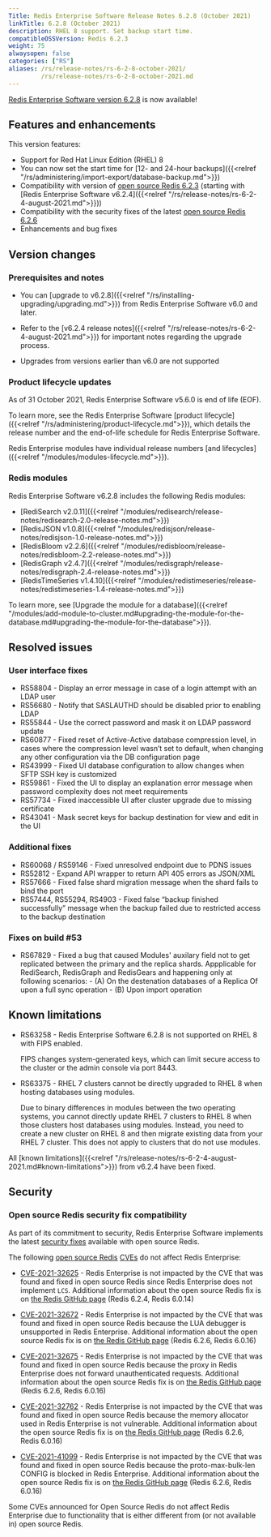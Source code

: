 ```yaml
---
Title: Redis Enterprise Software Release Notes 6.2.8 (October 2021)
linkTitle: 6.2.8 (October 2021)
description: RHEL 8 support. Set backup start time.
compatibleOSSVersion: Redis 6.2.3
weight: 75
alwaysopen: false
categories: ["RS"]
aliases: /rs/release-notes/rs-6-2-8-october-2021/
         /rs/release-notes/rs-6-2-8-october-2021.md
---
```


[Redis Enterprise Software version 6.2.8](https://redislabs.com/redis-enterprise-software/download-center/software/) is now available! 

## Features and enhancements

This version features:

- Support for Red Hat Linux Edition (RHEL) 8
- You can now set the start time for [12- and 24-hour backups]({{<relref "/rs/administering/import-export/database-backup.md">}}) 
- Compatibility with version of [open source Redis 6.2.3](https://github.com/redis/redis/releases/tag/6.2.3) (starting with [Redis Enterprise Software v6.2.4]({{<relref "/rs/release-notes/rs-6-2-4-august-2021.md">}}))
- Compatibility with the security fixes of the latest [open source Redis 6.2.6](https://github.com/redis/redis/releases/tag/6.2.6)
- Enhancements and bug fixes

## Version changes

### Prerequisites and notes

- You can [upgrade to v6.2.8]({{<relref "/rs/installing-upgrading/upgrading.md">}}) from Redis Enterprise Software v6.0 and later. 

- Refer to the [v6.2.4 release notes]({{<relref "/rs/release-notes/rs-6-2-4-august-2021.md">}}) for important notes regarding the upgrade process.

- Upgrades from versions earlier than v6.0 are not supported

### Product lifecycle updates

As of 31 October 2021, Redis Enterprise Software v5.6.0 is end of life (EOF).

To learn more, see the Redis Enterprise Software [product lifecycle]({{<relref "/rs/administering/product-lifecycle.md">}}), which details the release number and the end-of-life schedule for Redis Enterprise Software.

Redis Enterprise modules have individual release numbers [and lifecycles]({{<relref "/modules/modules-lifecycle.md">}}).

### Redis modules

Redis Enterprise Software v6.2.8 includes the following Redis modules:

- [RediSearch v2.0.11]({{<relref "/modules/redisearch/release-notes/redisearch-2.0-release-notes.md">}})
- [RedisJSON v1.0.8]({{<relref "/modules/redisjson/release-notes/redisjson-1.0-release-notes.md">}})
- [RedisBloom v2.2.6]({{<relref "/modules/redisbloom/release-notes/redisbloom-2.2-release-notes.md">}}) 
- [RedisGraph v2.4.7]({{<relref "/modules/redisgraph/release-notes/redisgraph-2.4-release-notes.md">}})
- [RedisTimeSeries v1.4.10]({{<relref "/modules/redistimeseries/release-notes/redistimeseries-1.4-release-notes.md">}})

To learn more, see [Upgrade the module for a database]({{<relref "/modules/add-module-to-cluster.md#upgrading-the-module-for-the-database.md#upgrading-the-module-for-the-database">}}).

## Resolved issues

### User interface fixes

- RS58804 - Display an error message in case of a login attempt with an LDAP user
- RS56680 - Notify that SASLAUTHD should be disabled prior to enabling LDAP 
- RS55844 - Use the correct password and mask it on LDAP password update
- RS60877 - Fixed reset of Active-Active database compression level, in cases where the compression level wasn’t set to default, when changing any other configuration via the DB configuration page
- RS43999 - Fixed UI database configuration to allow changes when SFTP SSH key is customized
- RS59861 - Fixed the UI to display an explanation error message when password complexity does not meet requirements
- RS57734 - Fixed inaccessible UI after cluster upgrade due to missing certificate
- RS43041 - Mask secret keys for backup destination for view and edit in the UI

### Additional fixes

- RS60068 / RS59146 - Fixed unresolved endpoint due to PDNS issues
- RS52812 - Expand API wrapper to return API 405 errors as JSON/XML
- RS57666 - Fixed false shard migration message when the shard fails to bind the port
- RS57444, RS55294, RS4903 - Fixed false “backup finished successfully” message when the backup failed due to restricted access to the backup destination

### Fixes on build #53
- RS67829 - Fixed a bug that caused Modules' auxilary field not to get replicated between the primary and the replica shards. Appplicable for RediSearch, RedisGraph and RedisGears and happening only at following scenarios:
         - (A) On the destenation databases of a Replica Of upon a full sync operation
         - (B) Upon import operation

## Known limitations

- RS63258 - Redis Enterprise Software 6.2.8 is not supported on RHEL 8 with FIPS enabled.

    FIPS changes system-generated keys, which can limit secure access to the cluster or the admin console via port 8443.

- RS63375 - RHEL 7 clusters cannot be directly upgraded to RHEL 8 when hosting databases using modules.

    Due to binary differences in modules between the two operating systems, you cannot directly update RHEL 7 clusters to RHEL 8 when those clusters host databases using modules.  Instead, you need to create a new cluster on RHEL 8 and then migrate existing data from your RHEL 7 cluster. This does not apply to clusters that do not use modules.

All [known limitations]({{<relref "/rs/release-notes/rs-6-2-4-august-2021.md#known-limitations">}}) from v6.2.4 have been fixed. 

## Security

### Open source Redis security fix compatibility

As part of its commitment to security, Redis Enterprise Software implements the latest [security fixes](https://github.com/redis/redis/releases) available with open source Redis.

The following [open source Redis](https://github.com/redis/redis) [CVEs](https://github.com/redis/redis/security/advisories) do not affect Redis Enterprise:

- [CVE-2021-32625](https://cve.mitre.org/cgi-bin/cvename.cgi?name=CVE-2021-32625) - Redis Enterprise is not impacted by the CVE that was found and fixed in open source Redis since Redis Enterprise does not implement `LCS`. Additional information about the open source Redis fix is on [the Redis GitHub page](https://github.com/redis/redis/releases) (Redis 6.2.4, Redis 6.0.14)

- [CVE-2021-32672](https://cve.mitre.org/cgi-bin/cvename.cgi?name=CVE-2021-32672) - Redis Enterprise is not impacted by the CVE that was found and fixed in open source Redis because the LUA debugger is unsupported in Redis Enterprise. Additional information about the open source Redis fix is on [the Redis GitHub page](https://github.com/redis/redis/releases) (Redis 6.2.6, Redis 6.0.16)

- [CVE-2021-32675](https://cve.mitre.org/cgi-bin/cvename.cgi?name=CVE-2021-32675) - Redis Enterprise is not impacted by the CVE that was found and fixed in open source Redis because the proxy in Redis Enterprise does not forward unauthenticated requests. Additional information about the open source Redis fix is on [the Redis GitHub page](https://github.com/redis/redis/releases) (Redis 6.2.6, Redis 6.0.16)

- [CVE-2021-32762](https://cve.mitre.org/cgi-bin/cvename.cgi?name=CVE-2021-32762) - Redis Enterprise is not impacted by the CVE that was found and fixed in open source Redis because the memory allocator used in Redis Enterprise is not vulnerable. Additional information about the open source Redis fix is on [the Redis GitHub page](https://github.com/redis/redis/releases) (Redis 6.2.6, Redis 6.0.16)

- [CVE-2021-41099](https://cve.mitre.org/cgi-bin/cvename.cgi?name=CVE-2021-41099) - Redis Enterprise is not impacted by the CVE that was found and fixed in open source Redis because the proto-max-bulk-len CONFIG is blocked in Redis Enterprise. Additional information about the open source Redis fix is on [the Redis GitHub page](https://github.com/redis/redis/releases) (Redis 6.2.6, Redis 6.0.16)

Some CVEs announced for Open Source Redis do not affect Redis Enterprise due to functionality that is either different from (or not available in) open source Redis.
